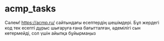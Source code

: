 # acmp_tasks
Сәлем! https://acmp.ru/ сайтындағы есептердің шешімдері. Бұл жердегі код тек есепті дұрыс шығаруға ғана бағытталған, әдемілігі сын көтермейді, сол үшін айыпқа бұйырмаңыз
